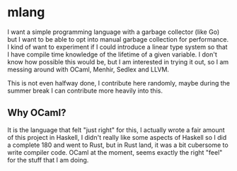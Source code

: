 # mlang
I want a simple programming language with a garbage collector (like Go) but I want to be able to opt into manual garbage collection for performance. I kind of want to experiment if I could introduce a linear type system so that I have compile time knowledge of the lifetime of a given variable. I don't know how possible this would be, but I am interested in trying it out, so I am messing around with OCaml, Menhir, Sedlex and LLVM.

This is not even halfway done, I contribute here randomly, maybe during the summer break I can contribute more heavily into this. 

## Why OCaml? 
It is the language that felt "just right" for this, I actually wrote a fair amount of this project in Haskell, I didn't really like some aspects of Haskell so I did a complete 180 and went to Rust, but in Rust land, it was a bit cubersome to write compiler code. OCaml at the moment, seems exactly the right "feel" for the stuff that I am doing. 

